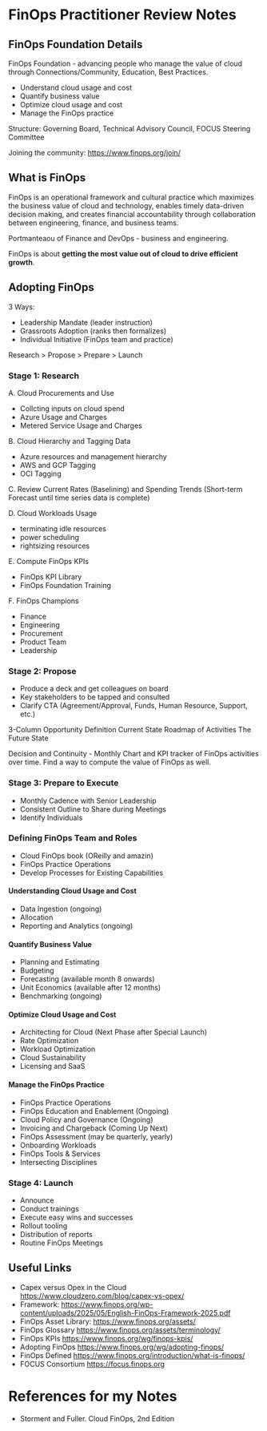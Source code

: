 # FinOps Practitioner Review Notes


## FinOps Foundation Details 

FinOps Foundation - advancing people who manage the value of cloud through Connections/Community, Education, Best Practices. 

- Understand cloud usage and cost
- Quantify business value
- Optimize cloud usage and cost 
- Manage the FinOps practice

Structure: Governing Board, Technical Advisory Council, FOCUS Steering Committee

Joining the community: https://www.finops.org/join/ 

## What is FinOps

FinOps is an operational framework and cultural practice which maximizes the business value of cloud and technology, enables timely data-driven decision making, and creates financial accountability through collaboration between engineering, finance, and business teams.

Portmanteaou of Finance and DevOps - business and engineering.

FinOps is about **getting the most value out of cloud to drive efficient growth**.

## Adopting FinOps

3 Ways: 
- Leadership Mandate (leader instruction)
- Grassroots Adoption (ranks then formalizes)
- Individual Initiative (FinOps team and practice)

Research > Propose > Prepare > Launch

### Stage 1: Research 

A. Cloud Procurements and Use
- Collcting inputs on cloud spend
- Azure Usage and Charges
- Metered Service Usage and Charges

B. Cloud Hierarchy and Tagging Data
- Azure resources and management hierarchy
- AWS and GCP Tagging
- OCI Tagging

C. Review Current Rates (Baselining) and Spending Trends (Short-term Forecast until time series data is complete)

D. Cloud Workloads Usage
- terminating idle resources
- power scheduling
- rightsizing resources

E. Compute FinOps KPIs 
- FinOps KPI Library
- FinOps Foundation Training

F. FinOps Champions 
- Finance
- Engineering
- Procurement
- Product Team
- Leadership

### Stage 2: Propose

- Produce a deck and get colleagues on board
- Key stakeholders to be tapped and consulted
- Clarify CTA (Agreement/Approval, Funds, Human Resource, Support, etc.)

3-Column Opportunity Definition
Current State
Roadmap of Activities
The Future State

Decision and Continuity - Monthly Chart and KPI tracker of FinOps activities over time. Find a way to compute the value of FinOps as well. 

### Stage 3: Prepare to Execute

- Monthly Cadence with Senior Leadership
- Consistent Outline to Share during Meetings
- Identify Individuals


### Defining FinOps Team and Roles
- Cloud FinOps book (OReilly and amazin)
- FinOps Practice Operations 
- Develop Processes for Existing Capabilities

#### Understanding Cloud Usage and Cost
- Data Ingestion (ongoing)
- Allocation
- Reporting and Analytics (ongoing)

#### Quantify Business Value
- Planning and Estimating
- Budgeting
- Forecasting (available month 8 onwards)
- Unit Economics (available after 12 months)
- Benchmarking (ongoing)

#### Optimize Cloud Usage and Cost
- Architecting for Cloud (Next Phase after Special Launch)
- Rate Optimization 
- Workload Optimization
- Cloud Sustainability
- Licensing and SaaS

#### Manage the FinOps Practice
- FinOps Practice Operations
- FinOps Education and Enablement (Ongoing)
- Cloud Policy and Governance (Ongoing)
- Invoicing and Chargeback (Coming Up Next)
- FinOps Assessment (may be quarterly, yearly)
- Onboarding Workloads
- FinOps Tools & Services
- Intersecting Disciplines

### Stage 4: Launch
- Announce
- Conduct trainings
- Execute easy wins and successes
- Rollout tooling
- Distribution of reports
- Routine FinOps Meetings

## 

## Useful Links
- Capex versus Opex in the Cloud https://www.cloudzero.com/blog/capex-vs-opex/ 
- Framework: https://www.finops.org/wp-content/uploads/2025/05/English-FinOps-Framework-2025.pdf 
- FinOps Asset Library: https://www.finops.org/assets/ 
- FinOps Glossary https://www.finops.org/assets/terminology/ 
- FinOps KPIs https://www.finops.org/wg/finops-kpis/ 
- Adopting FinOps https://www.finops.org/wg/adopting-finops/ 
- FinOps Defined https://www.finops.org/introduction/what-is-finops/
- FOCUS Consortium https://focus.finops.org

# References for my Notes
- Storment and Fuller. Cloud FinOps, 2nd Edition

 